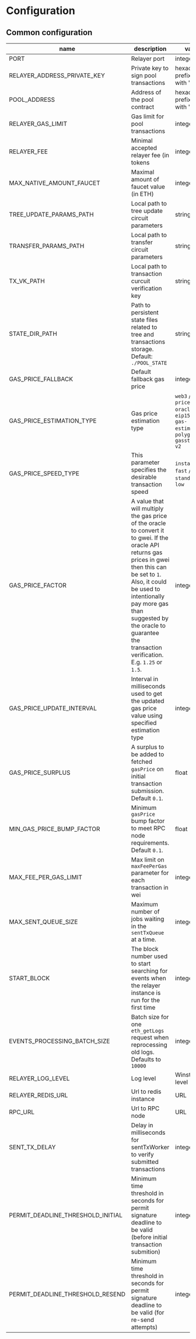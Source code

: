 # Configuration

## Common configuration

| name | description | value |
| - | - | - |
| PORT | Relayer port | integer |
| RELAYER_ADDRESS_PRIVATE_KEY | Private key to sign pool transactions | hexadecimal prefixed with "0x" |
| POOL_ADDRESS | Address of the pool contract | hexadecimal prefixed with "0x" |
| RELAYER_GAS_LIMIT | Gas limit for pool transactions | integer |
| RELAYER_FEE | Minimal accepted relayer fee (in tokens | integer |
| MAX_NATIVE_AMOUNT_FAUCET | Maximal amount of faucet value (in ETH) | integer |
| TREE_UPDATE_PARAMS_PATH | Local path to tree update circuit parameters | string |
| TRANSFER_PARAMS_PATH | Local path to transfer circuit parameters | string |
| TX_VK_PATH | Local path to transaction curcuit verification key | string |
| STATE_DIR_PATH | Path to persistent state files related to tree and transactions storage. Default: `./POOL_STATE` | string |
| GAS_PRICE_FALLBACK | Default fallback gas price | integer |
| GAS_PRICE_ESTIMATION_TYPE | Gas price estimation type | `web3` / `gas-price-oracle` / `eip1559-gas-estimation` / `polygon-gasstation-v2` |
| GAS_PRICE_SPEED_TYPE | This parameter specifies the desirable transaction speed | `instant` / `fast` / `standard` / `low` |
| GAS_PRICE_FACTOR | A value that will multiply the gas price of the oracle to convert it to gwei. If the oracle API returns gas prices in gwei then this can be set to `1`. Also, it could be used to intentionally pay more gas than suggested by the oracle to guarantee the transaction verification. E.g. `1.25` or `1.5`. | integer |
| GAS_PRICE_UPDATE_INTERVAL | Interval in milliseconds used to get the updated gas price value using specified estimation type | integer |
| GAS_PRICE_SURPLUS | A surplus to be added to fetched `gasPrice` on initial transaction submission. Default `0.1`. | float |
| MIN_GAS_PRICE_BUMP_FACTOR | Minimum `gasPrice` bump factor to meet RPC node requirements. Default `0.1`. | float |
| MAX_FEE_PER_GAS_LIMIT | Max limit on `maxFeePerGas` parameter for each transaction in wei | integer |
| MAX_SENT_QUEUE_SIZE | Maximum number of jobs waiting in the `sentTxQueue` at a time. | integer |
| START_BLOCK | The block number used to start searching for events when the relayer instance is run for the first time | integer
| EVENTS_PROCESSING_BATCH_SIZE | Batch size for one `eth_getLogs` request when reprocessing old logs. Defaults to `10000` | integer
| RELAYER_LOG_LEVEL | Log level | Winston log level |
| RELAYER_REDIS_URL | Url to redis instance | URL |
| RPC_URL | Url to RPC node | URL |
| SENT_TX_DELAY | Delay in milliseconds for sentTxWorker to verify submitted transactions | integer |
| PERMIT_DEADLINE_THRESHOLD_INITIAL | Minimum time threshold in seconds for permit signature deadline to be valid (before initial transaction submition) | integer |
| PERMIT_DEADLINE_THRESHOLD_RESEND | Minimum time threshold in seconds for permit signature deadline to be valid (for re-send attempts) | integer |

